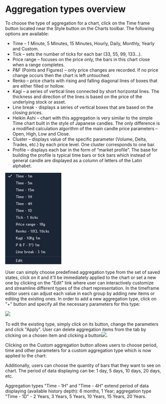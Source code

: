 # Aggregation types overview

To choose the type of aggregation for a chart, click on the Time frame button located near the Style button on the Charts toolbar. The following options are available:

* Time – 1 Minute, 5 Minutes, 15 Minutes, Hourly, Daily, Monthly, Yearly and Custom.
* Tick – sets the number of ticks for each bar \(33, 55, 99, 133...\).
* Price range – focuses on the price only, the bars in this chart close when a range completes.
* P&F \(Points and Figures\) – only price changes are recorded. If no price change occurs then the chart is left untouched.
* Renko – price charts with rising and falling diagonal lines of boxes that are either filled or hollow.
* Kagi – a series of vertical lines connected by short horizontal lines. The thickness and direction of the lines is based on the price of the underlying stock or asset.
* Line break - displays a series of vertical boxes that are based on the closing prices.
* Heikin Ashi – chart with this aggregation is very similar to the simple Time chart built in the style of Japanese candles. The only difference is a modified calculation algorithm of the main candle price parameters – Open, High, Low and Close.
* Cluster – displays value of the specific parameter \(Volume, Delta, Trades, etc.\) by each price level. One cluster corresponds to one bar.
* Profile – displays each bar in the form of “market profile”. The base for building the profile is typical time bars or tick bars which instead of general candle are displayed as a column of letters of the Latin alphabet.

![](../../../../.gitbook/assets/7%20%282%29.png)


User can simply choose predefined aggregation type from the set of saved states, click on it and it'll be immediately applied to the chart or set a new one by clicking on the "Edit" link where user can interactively customize and streamline different types of the chart representation. In the timeframe editor users can adjust each value in each group by adding new items or editing the existing ones. In order to add a new aggregation type, click on "+" button and specify all the necessary parameters for this type:

![](../../../../.gitbook/assets/8.png)


To edit the existing type, simply click on its button, change the parameters and click "Apply". User can delete aggregation items from the tab by clicking on a chosen item and clicking a button![](../../../../.gitbook/assets/9.png).


Clicking on the Custom aggregation button allows users to choose period, time and other parameters for a custom aggregation type which is now applied to the chart:

Additionally, users can choose the quantity of bars that they want to see on chart. The period of data displaying can be: 1 day, 5 days, 10 days, 20 days, etc.

Aggregation types "Time - 1H" and "Time - 4H" extend period of data displaying \(available history depth\): 6 months, 1 Year; aggregation type "Time - 1D" - 2 Years, 3 Years, 5 Years, 10 Years, 15 Years, 20 Years.

